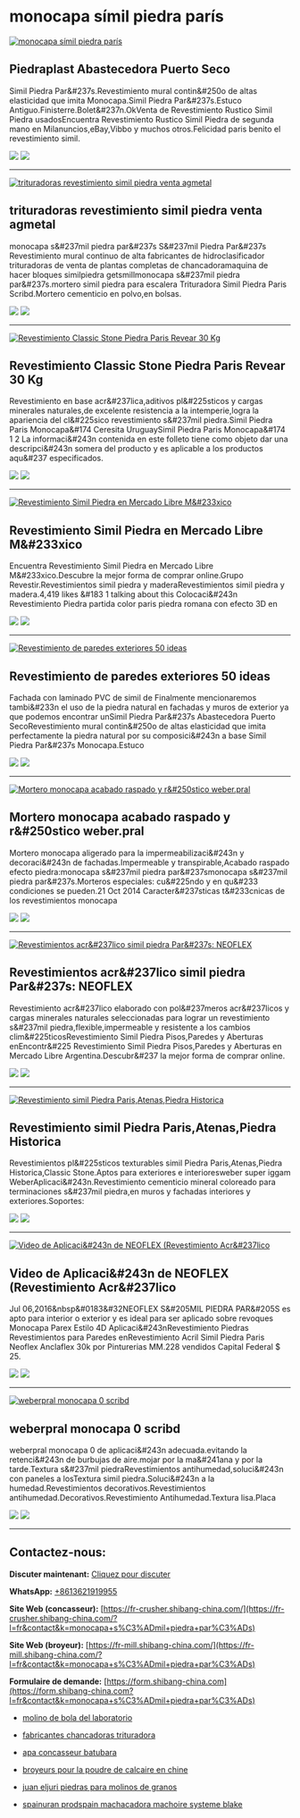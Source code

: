 # monocapa símil piedra parís

<a href="https://swt.shibang-china.com/?l=fr&img&k=monocapa+s%C3%ADmil+piedra+par%C3%ADs" target="_blank">![monocapa símil piedra parís](http://static.shibang-china.com/all-800x300/251.jpg)</a>

## Piedraplast Abastecedora Puerto Seco
Simil Piedra Par&#237s.Revestimiento mural contin&#250o de altas elasticidad que imita Monocapa.Simil Piedra Par&#237s.Estuco Antiguo.Finisterre.Bolet&#237n.OkVenta de Revestimiento Rustico Simil Piedra usadosEncuentra Revestimiento Rustico Simil Piedra de segunda mano en Milanuncios,eBay,Vibbo y muchos otros.Felicidad paris benito el revestimiento simil.


<a href="https://whatsapp.shibangsoft.com/WhatsApp.php" target="_blank" title="WhatsApp">![](http://static.shibang-china.com/icon/whatsapp.png)</a> <a href="https://swt.shibang-china.com/?l=fr&icon&k=monocapa+s%C3%ADmil+piedra+par%C3%ADs" target="_blank">![](http://static.shibang-china.com/icon/chat-fr.png)</a>

---

<a href="https://swt.shibang-china.com/?l=fr&img&k=monocapa+s%C3%ADmil+piedra+par%C3%ADs" target="_blank">![trituradoras revestimiento simil piedra venta agmetal](http://static.shibang-china.com/all-800x300/967.jpg)</a>

## trituradoras revestimiento simil piedra venta agmetal
monocapa s&#237mil piedra par&#237s S&#237mil Piedra Par&#237s Revestimiento mural continuo de alta fabricantes de hidroclasificador trituradoras de venta de plantas completas de chancadoramaquina de hacer bloques similpiedra getsmillmonocapa s&#237mil piedra par&#237s.mortero simil piedra para escalera Trituradora Simil Piedra Paris Scribd.Mortero cementicio en polvo,en bolsas.


<a href="https://whatsapp.shibangsoft.com/WhatsApp.php" target="_blank" title="WhatsApp">![](http://static.shibang-china.com/icon/whatsapp.png)</a> <a href="https://swt.shibang-china.com/?l=fr&icon&k=monocapa+s%C3%ADmil+piedra+par%C3%ADs" target="_blank">![](http://static.shibang-china.com/icon/chat-fr.png)</a>

---

<a href="https://swt.shibang-china.com/?l=fr&img&k=monocapa+s%C3%ADmil+piedra+par%C3%ADs" target="_blank">![Revestimiento Classic Stone Piedra Paris Revear 30 Kg](http://static.shibang-china.com/all-800x300/1451.jpg)</a>

## Revestimiento Classic Stone Piedra Paris Revear 30 Kg
Revestimiento en base acr&#237lica,aditivos pl&#225sticos y cargas minerales naturales,de excelente resistencia a la intemperie,logra la apariencia del cl&#225sico revestimiento s&#237mil piedra.Simil Piedra Paris Monocapa&#174 Ceresita UruguaySimil Piedra Paris Monocapa&#174 1 2 La informaci&#243n contenida en este folleto tiene como objeto dar una descripci&#243n somera del producto y es aplicable a los productos aqu&#237 especificados.


<a href="https://whatsapp.shibangsoft.com/WhatsApp.php" target="_blank" title="WhatsApp">![](http://static.shibang-china.com/icon/whatsapp.png)</a> <a href="https://swt.shibang-china.com/?l=fr&icon&k=monocapa+s%C3%ADmil+piedra+par%C3%ADs" target="_blank">![](http://static.shibang-china.com/icon/chat-fr.png)</a>

---

<a href="https://swt.shibang-china.com/?l=fr&img&k=monocapa+s%C3%ADmil+piedra+par%C3%ADs" target="_blank">![Revestimiento Simil Piedra en Mercado Libre M&#233xico](http://static.shibang-china.com/all-800x300/1391.jpg)</a>

## Revestimiento Simil Piedra en Mercado Libre M&#233xico
Encuentra Revestimiento Simil Piedra en Mercado Libre M&#233xico.Descubre la mejor forma de comprar online.Grupo Revestir.Revestimientos simil piedra y maderaRevestimientos simil piedra y madera.4,419 likes &#183 1 talking about this Colocaci&#243n Revestimiento Piedra partida color paris piedra romana con efecto 3D en


<a href="https://whatsapp.shibangsoft.com/WhatsApp.php" target="_blank" title="WhatsApp">![](http://static.shibang-china.com/icon/whatsapp.png)</a> <a href="https://swt.shibang-china.com/?l=fr&icon&k=monocapa+s%C3%ADmil+piedra+par%C3%ADs" target="_blank">![](http://static.shibang-china.com/icon/chat-fr.png)</a>

---

<a href="https://swt.shibang-china.com/?l=fr&img&k=monocapa+s%C3%ADmil+piedra+par%C3%ADs" target="_blank">![Revestimiento de paredes exteriores 50 ideas](http://static.shibang-china.com/all-800x300/701.jpg)</a>

## Revestimiento de paredes exteriores 50 ideas
Fachada con laminado PVC de simil de Finalmente mencionaremos tambi&#233n el uso de la piedra natural en fachadas y muros de exterior ya que podemos encontrar unSimil Piedra Par&#237s Abastecedora Puerto SecoRevestimiento mural contin&#250o de altas elasticidad que imita perfectamente la piedra natural por su composici&#243n a base Simil Piedra Par&#237s Monocapa.Estuco


<a href="https://whatsapp.shibangsoft.com/WhatsApp.php" target="_blank" title="WhatsApp">![](http://static.shibang-china.com/icon/whatsapp.png)</a> <a href="https://swt.shibang-china.com/?l=fr&icon&k=monocapa+s%C3%ADmil+piedra+par%C3%ADs" target="_blank">![](http://static.shibang-china.com/icon/chat-fr.png)</a>

---

<a href="https://swt.shibang-china.com/?l=fr&img&k=monocapa+s%C3%ADmil+piedra+par%C3%ADs" target="_blank">![Mortero monocapa acabado raspado y r&#250stico weber.pral](http://static.shibang-china.com/all-800x300/569.jpg)</a>

## Mortero monocapa acabado raspado y r&#250stico weber.pral
Mortero monocapa aligerado para la impermeabilizaci&#243n y decoraci&#243n de fachadas.Impermeable y transpirable,Acabado raspado efecto piedra:monocapa s&#237mil piedra par&#237smonocapa s&#237mil piedra par&#237s.Morteros especiales: cu&#225ndo y en qu&#233 condiciones se pueden.21 Oct 2014 Caracter&#237sticas t&#233cnicas de los revestimientos monocapa


<a href="https://whatsapp.shibangsoft.com/WhatsApp.php" target="_blank" title="WhatsApp">![](http://static.shibang-china.com/icon/whatsapp.png)</a> <a href="https://swt.shibang-china.com/?l=fr&icon&k=monocapa+s%C3%ADmil+piedra+par%C3%ADs" target="_blank">![](http://static.shibang-china.com/icon/chat-fr.png)</a>

---

<a href="https://swt.shibang-china.com/?l=fr&img&k=monocapa+s%C3%ADmil+piedra+par%C3%ADs" target="_blank">![Revestimientos acr&#237lico simil piedra Par&#237s: NEOFLEX](http://static.shibang-china.com/all-800x300/714.jpg)</a>

## Revestimientos acr&#237lico simil piedra Par&#237s: NEOFLEX
Revestimiento acr&#237lico elaborado con pol&#237meros acr&#237licos y cargas minerales naturales seleccionadas para lograr un revestimiento s&#237mil piedra,flexible,impermeable y resistente a los cambios clim&#225ticosRevestimiento Simil Piedra Pisos,Paredes y Aberturas enEncontr&#225 Revestimiento Simil Piedra Pisos,Paredes y Aberturas en Mercado Libre Argentina.Descubr&#237 la mejor forma de comprar online.


<a href="https://whatsapp.shibangsoft.com/WhatsApp.php" target="_blank" title="WhatsApp">![](http://static.shibang-china.com/icon/whatsapp.png)</a> <a href="https://swt.shibang-china.com/?l=fr&icon&k=monocapa+s%C3%ADmil+piedra+par%C3%ADs" target="_blank">![](http://static.shibang-china.com/icon/chat-fr.png)</a>

---

<a href="https://swt.shibang-china.com/?l=fr&img&k=monocapa+s%C3%ADmil+piedra+par%C3%ADs" target="_blank">![Revestimiento simil Piedra Paris,Atenas,Piedra Historica](http://static.shibang-china.com/all-800x300/173.jpg)</a>

## Revestimiento simil Piedra Paris,Atenas,Piedra Historica
Revestimientos pl&#225sticos texturables simil Piedra Paris,Atenas,Piedra Historica,Classic Stone.Aptos para exteriores e interioresweber super iggam WeberAplicaci&#243n.Revestimiento cementicio mineral coloreado para terminaciones s&#237mil piedra,en muros y fachadas interiores y exteriores.Soportes:


<a href="https://whatsapp.shibangsoft.com/WhatsApp.php" target="_blank" title="WhatsApp">![](http://static.shibang-china.com/icon/whatsapp.png)</a> <a href="https://swt.shibang-china.com/?l=fr&icon&k=monocapa+s%C3%ADmil+piedra+par%C3%ADs" target="_blank">![](http://static.shibang-china.com/icon/chat-fr.png)</a>

---

<a href="https://swt.shibang-china.com/?l=fr&img&k=monocapa+s%C3%ADmil+piedra+par%C3%ADs" target="_blank">![Video de Aplicaci&#243n de NEOFLEX (Revestimiento Acr&#237lico](http://static.shibang-china.com/all-800x300/177.jpg)</a>

## Video de Aplicaci&#243n de NEOFLEX (Revestimiento Acr&#237lico
Jul 06,2016&nbsp&#0183&#32NEOFLEX S&#205MIL PIEDRA PAR&#205S es apto para interior o exterior y es ideal para ser aplicado sobre revoques Monocapa Parex Estilo 4D Aplicaci&#243nRevestimiento Piedras Revestimientos para Paredes enRevestimiento Acril Simil Piedra Paris Neoflex Anclaflex 30k por Pinturerias MM.228 vendidos Capital Federal $ 25.


<a href="https://whatsapp.shibangsoft.com/WhatsApp.php" target="_blank" title="WhatsApp">![](http://static.shibang-china.com/icon/whatsapp.png)</a> <a href="https://swt.shibang-china.com/?l=fr&icon&k=monocapa+s%C3%ADmil+piedra+par%C3%ADs" target="_blank">![](http://static.shibang-china.com/icon/chat-fr.png)</a>

---

<a href="https://swt.shibang-china.com/?l=fr&img&k=monocapa+s%C3%ADmil+piedra+par%C3%ADs" target="_blank">![weberpral monocapa 0 scribd](http://static.shibang-china.com/all-800x300/701.jpg)</a>

## weberpral monocapa 0 scribd
weberpral monocapa 0 de aplicaci&#243n adecuada.evitando la retenci&#243n de burbujas de aire.mojar por la ma&#241ana y por la tarde.Textura s&#237mil piedraRevestimientos antihumedad,soluci&#243n con paneles a losTextura simil piedra.Soluci&#243n a la humedad.Revestimientos decorativos.Revestimientos antihumedad.Decorativos.Revestimiento Antihumedad.Textura lisa.Placa


<a href="https://whatsapp.shibangsoft.com/WhatsApp.php" target="_blank" title="WhatsApp">![](http://static.shibang-china.com/icon/whatsapp.png)</a> <a href="https://swt.shibang-china.com/?l=fr&icon&k=monocapa+s%C3%ADmil+piedra+par%C3%ADs" target="_blank">![](http://static.shibang-china.com/icon/chat-fr.png)</a>

---
## Contactez-nous:

**Discuter maintenant:** [Cliquez pour discuter](https://swt.shibang-china.com?l=fr&contact&k=monocapa+s%C3%ADmil+piedra+par%C3%ADs)

**WhatsApp:**  [+8613621919955](https://whatsapp.shibangsoft.com/WhatsApp.php)

**Site Web (concasseur):** [https://fr-crusher.shibang-china.com/](https://fr-crusher.shibang-china.com/?l=fr&contact&k=monocapa+s%C3%ADmil+piedra+par%C3%ADs)

**Site Web (broyeur):** [https://fr-mill.shibang-china.com/](https://fr-mill.shibang-china.com/?l=fr&contact&k=monocapa+s%C3%ADmil+piedra+par%C3%ADs)

**Formulaire de demande:** [https://form.shibang-china.com](https://form.shibang-china.com?l=fr&contact&k=monocapa+s%C3%ADmil+piedra+par%C3%ADs)

* [molino de bola del laboratorio](../64/molino%20de%20bola%20del%20laboratorio.md)

* [fabricantes chancadoras trituradora](../62/fabricantes%20chancadoras%20trituradora.md)

* [apa concasseur batubara](../61/apa%20concasseur%20batubara.md)

* [broyeurs pour la poudre de calcaire en chine](../62/broyeurs%20pour%20la%20poudre%20de%20calcaire%20en%20chine.md)

* [juan eljuri piedras para molinos de granos](../62/juan%20eljuri%20piedras%20para%20molinos%20de%20granos.md)

* [spainuran prodspain machacadora machoire systeme blake](../61/spainuran%20prodspain%20machacadora%20machoire%20systeme%20blake.md)